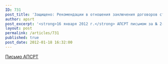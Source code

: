 ```yaml
---
ID: 731
post_title: 'Защищено: Рекомендации в отношения заключения договоров страхования'
author: apsrt
post_excerpt: '<strong>16 января 2012 г.</strong> АПСРТ письмом за № 2-01/317 направлены организациям-членам ассоциации рекомендации в отношении заключения договоров страхования опасных производственных объектов в связи со вступлением в силу с 1 января 2012 г. федерального закона от 27 июля 2010 года № 225-ФЗ «Об обязательном страховании гражданской ответственности владельца опасного объекта за причинение вреда в результате аварии на опасном объекте».'
layout: post
permalink: /articles/731
published: true
post_date: 2012-01-18 16:32:00
---
```

<a href="http://www.apsrt.ru/docs/2-01-317.doc">Письмо АПСРТ</a>